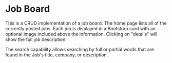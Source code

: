 # Job Board

This is a CRUD implementation of a job board. The home page lists all of the currently posted jobs. Each job is displayed in a Bootstrap card with an optional image included above the information. Clicking on "details" will show the full job description. 

The search capability allows searching by full or partial words that are found in the Job's title, company, or description. 
